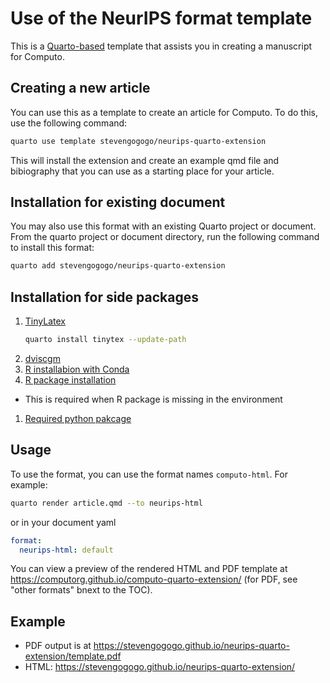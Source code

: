 # Use of the NeurIPS format template

This is a [Quarto-based](https://quarto.org) template that assists you in creating a manuscript for Computo.

## Creating a new article

You can use this as a template to create an article for Computo. To do this, use the following command:

```bash
quarto use template stevengogogo/neurips-quarto-extension
```

This will install the extension and create an example qmd file and bibiography that you can use as a starting place for your article.

## Installation for existing document

You may also use this format with an existing Quarto project or document. From the quarto project or document directory, run the following command to install this format:

```bash
quarto add stevengogogo/neurips-quarto-extension
```

## Installation for side packages

1. [TinyLatex](https://quarto.org/docs/output-formats/pdf-engine.html)
   ```bash
   quarto install tinytex --update-path
   ```
1. [dviscgm](https://dvisvgm.de/Downloads/)
1. [R installabion with Conda](https://docs.anaconda.com/free/working-with-conda/packages/using-r-language/)
1. [R package installation](https://www.geeksforgeeks.org/how-to-install-a-package-in-r/)
  - This is required when R package is missing in the environment
1. [Required python pakcage](environment.yml)

## Usage

To use the format, you can use the format names `computo-html`. For example:

```bash
quarto render article.qmd --to neurips-html
```

or in your document yaml

```yaml
format:
  neurips-html: default
```

You can view a preview of the rendered HTML and PDF template at <https://computorg.github.io/computo-quarto-extension/> (for PDF, see "other formats" bnext to the TOC).


## Example

- PDF output is at https://stevengogogo.github.io/neurips-quarto-extension/template.pdf
- HTML: https://stevengogogo.github.io/neurips-quarto-extension/